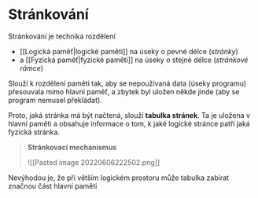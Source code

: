 # Stránkování
Stránkování je technika rozdělení
- [[Logická paměť|logické paměti]] na úseky o pevné délce (*stránky*)
- a [[Fyzická paměť|fyzické paměti]] na úseky o stejné délce (*stránkové rámce*)

Slouží k rozdělení paměti tak, aby se nepoužívaná data (úseky programu) přesouvala mimo hlavní paměť, a zbytek byl uložen někde jinde (aby se program nemusel překládat).

Proto, jaká stránka má být načtená, slouží **tabulka stránek**. Ta je uložena v hlavní paměti a obsahuje informace o tom, k jaké logické stránce patří jaká fyzická stránka.

>**Stránkovací mechanismus**
>
>![[Pasted image 20220606222502.png]]

Nevýhodou je, že při větším logickém prostoru může tabulka zabírat značnou část hlavní paměti